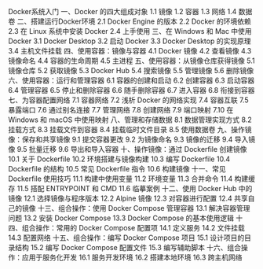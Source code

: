 Docker系统入门
一、Docker 的四大组成对象
1.1 镜像
1.2 容器
1.3 网络
1.4 数据卷
二、搭建运行Docker环境
2.1 Docker Engine 的版本
2.2 Docker 的环境依赖
2.3 在 Linux 系统中安装 Docker
2.4 上手使用
三、在 Windows 和 Mac 中使用 Docker
3.1 Docker Desktop
3.2 启动 Docker
3.3 Docker Desktop 的实现原理
3.4 主机文件挂载
四、使用容器：镜像与容器
4.1 Docker 镜像
4.2 查看镜像
4.3 镜像命名
4.4 容器的生命周期
4.5 主进程
五、使用容器：从镜像仓库获得镜像
5.1 镜像仓库
5.2 获取镜像
5.3 Docker Hub
5.4 搜索镜像
5.5 管理镜像
5.6 删除镜像
六、使用容器：运行和管理容器
6.1 容器的创建和启动
6.2 创建容器
6.3 启动容器
6.4 管理容器
6.5 停止和删除容器
6.6 随手删除容器
6.7 进入容器
6.8 衔接到容器
七、为容器配置网络
7.1 容器网络
7.2 浅析 Docker 的网络实现
7.4 容器互联
7.5 暴露端口
7.6 通过别名连接
7.7 管理网络
7.8 创建网络
7.9 端口映射
7.10 在 Windows 和 macOS 中使用映射
八、管理和存储数据
8.1 数据管理实现方式
8.2 挂载方式
8.3 挂载文件到容器
8.4 挂载临时文件目录
8.5 使用数据卷
九、操作镜像：保存和共享镜像
9.1 提交容器更改
9.2 为镜像命名
9.3 镜像的迁移
9.4 导入镜像
9.5 批量迁移
9.6 导出和导入容器
十、操作镜像：通过 Dockerfile 创建镜像
10.1 关于 Dockerfile
10.2 环境搭建与镜像构建
10.3 编写 Dockerfile
10.4 Dockerfile 的结构
10.5 常见 Dockerfile 指令
10.6 构建镜像
十一、常见 Dockerfile 使用技巧
11.1 构建中使用变量
11.2 环境变量
11.3 合并命令
11.4 构建缓存
11.5 搭配 ENTRYPOINT 和 CMD
11.6 临摹案例
十二、使用 Docker Hub 中的镜像
12.1 选择镜像与程序版本
12.2 Alpine 镜像
12.3 对容器进行配置
12.4 共享自己的镜像
十三、组合操作：使用 Docker Compose 管理容器
13.1 解决容器管理问题
13.2 安装 Docker Compose
13.3 Docker Compose 的基本使用逻辑
十四、组合操作：常用的 Docker Compose 配置项
14.1 定义服务
14.2 文件挂载
14.3 配置网络
十五、组合操作：编写 Docker Compose 项目
15.1 设计项目的目录结构
15.2 编写 Docker Compose 配置文件
15.3 编写辅助脚本
十六、组合操作：应用于服务化开发
16.1 服务开发环境
16.2 搭建本地环境
16.3 跨主机网络
